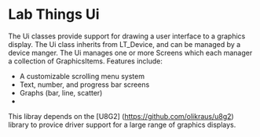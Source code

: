 # Lab Things Ui
The Ui classes provide support for drawing a user interface to a graphics display. The Ui class inherits from LT_Device, and can be managed by a device manger. The Ui manages one or more Screens which each manager a collection of GraphicsItems. Features include:

* A customizable scrolling menu system
* Text, number, and progress bar screens
* Graphs (bar, line, scatter)
*

This libray depends on the [U8G2] (https://github.com/olikraus/u8g2) library to provice driver support for a large range of graphics displays.
